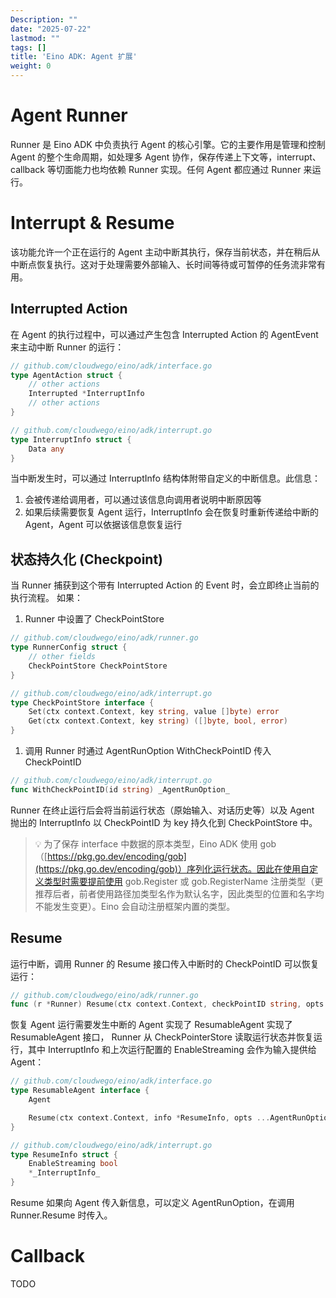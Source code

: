 ```yaml
---
Description: ""
date: "2025-07-22"
lastmod: ""
tags: []
title: 'Eino ADK: Agent 扩展'
weight: 0
---
```


# Agent Runner

Runner 是 Eino ADK 中负责执行 Agent 的核心引擎。它的主要作用是管理和控制 Agent 的整个生命周期，如处理多 Agent 协作，保存传递上下文等，interrupt、callback 等切面能力也均依赖 Runner 实现。任何 Agent 都应通过 Runner 来运行。

# Interrupt & Resume

该功能允许一个正在运行的 Agent 主动中断其执行，保存当前状态，并在稍后从中断点恢复执行。这对于处理需要外部输入、长时间等待或可暂停的任务流非常有用。

## Interrupted Action

在 Agent 的执行过程中，可以通过产生包含 Interrupted Action 的 AgentEvent 来主动中断 Runner 的运行：

```go
// github.com/cloudwego/eino/adk/interface.go
type AgentAction struct {
    // other actions
    Interrupted *InterruptInfo
    // other actions
}

// github.com/cloudwego/eino/adk/interrupt.go
type InterruptInfo struct {
    Data any
}
```

当中断发生时，可以通过 InterruptInfo 结构体附带自定义的中断信息。此信息：

1. 会被传递给调用者，可以通过该信息向调用者说明中断原因等
2. 如果后续需要恢复 Agent 运行，InterruptInfo 会在恢复时重新传递给中断的 Agent，Agent 可以依据该信息恢复运行

## 状态持久化 (Checkpoint)

当 Runner 捕获到这个带有 Interrupted Action 的 Event 时，会立即终止当前的执行流程。 如果：

1. Runner 中设置了 CheckPointStore

```go
// github.com/cloudwego/eino/adk/runner.go
type RunnerConfig struct {
    // other fields
    CheckPointStore CheckPointStore
}

// github.com/cloudwego/eino/adk/interrupt.go
type CheckPointStore interface {
    Set(ctx context.Context, key string, value []byte) error
    Get(ctx context.Context, key string) ([]byte, bool, error)
}
```

1. 调用 Runner 时通过 AgentRunOption WithCheckPointID 传入 CheckPointID

```go
// github.com/cloudwego/eino/adk/interrupt.go
func WithCheckPointID(id string) _AgentRunOption_
```

Runner 在终止运行后会将当前运行状态（原始输入、对话历史等）以及 Agent 抛出的 InterruptInfo 以 CheckPointID 为 key 持久化到 CheckPointStore 中。

> 💡
> 为了保存 interface 中数据的原本类型，Eino ADK 使用 gob（[https://pkg.go.dev/encoding/gob](https://pkg.go.dev/encoding/gob)）序列化运行状态。因此在使用自定义类型时需要提前使用 gob.Register 或 gob.RegisterName 注册类型（更推荐后者，前者使用路径加类型名作为默认名字，因此类型的位置和名字均不能发生变更）。Eino 会自动注册框架内置的类型。

## Resume

运行中断，调用 Runner 的 Resume 接口传入中断时的 CheckPointID 可以恢复运行：

```go
// github.com/cloudwego/eino/adk/runner.go
func (r *Runner) Resume(ctx context.Context, checkPointID string, opts ...AgentRunOption) (*AsyncIterator[*AgentEvent], error)
```

恢复 Agent 运行需要发生中断的 Agent 实现了 ResumableAgent 实现了 ResumableAgent 接口， Runner 从 CheckPointerStore 读取运行状态并恢复运行，其中 InterruptInfo 和上次运行配置的 EnableStreaming 会作为输入提供给 Agent：

```go
// github.com/cloudwego/eino/adk/interface.go
type ResumableAgent interface {
    Agent

    Resume(ctx context.Context, info *ResumeInfo, opts ...AgentRunOption) *AsyncIterator[*AgentEvent]
}

// github.com/cloudwego/eino/adk/interrupt.go
type ResumeInfo struct {
    EnableStreaming bool
    *_InterruptInfo_
}
```

Resume 如果向 Agent 传入新信息，可以定义 AgentRunOption，在调用 Runner.Resume 时传入。

# Callback

TODO
